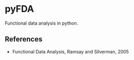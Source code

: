 # pyFDA

Functional data analysis in python.

## References
* Functional Data Analysis, Ramsay and Silverman, 2005
